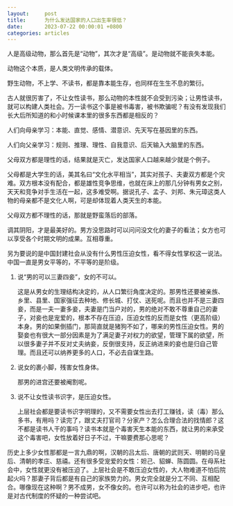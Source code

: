 ```yaml
---
layout:		post
title:		为什么发达国家的人口出生率很低？
date:		2023-07-22 00:00:01 +0800
categories:	articles
---
```

人是高级动物，那么首先是“动物”，其次才是“高级”。是动物就不能丧失本能。

动物这个本质，是人类文明传承的载体。

野生动物，不上学、不读书，都是靠本能生存，也同样在生生不息的繁衍。

古人就很厉害了，不让女性读书，那么动物的本性就不会受到污染；让男性读书，就可以构建人类社会。万一读书这个事是被书毒害，被书欺骗呢？有没有发现我们长大后所知道的和小时候课本里的很多东西都是相反的？

人们向母亲学习：本能、直觉、感情、潜意识、先天写在基因里的东西。

人们向父亲学习：规则、推理、理性、自我意识、后天输入大脑里的东西。

父母双方都是理性的话，结果就是灭亡，发达国家人口越来越少就是个例子。

父母都是大学生的话，美其名曰“文化水平相当”，其实对孩子、夫妻双方都是个灾难。双方根本没有配合，都是雄性竞争思维，也就在床上的那几分钟有男女之别，天天和竞争对手生活在一起，这多难受啊。据说孔子、孟子、刘邦、朱元璋这类人物的母亲都不是文化人啊，可是却体现着人类天生的本能。

父母双方都不理性的话，那就是野蛮落后的部落。

调其阴阳，才是最美好的。男方没思路时可以问问没文化的妻子的看法；女方也可以享受各个时期文明的成果。互相尊重。

另为要说的是中国封建社会从没有什么男性压迫女性，看不得女性掌权这一说法。中国一直是男女平等的，不平等的是阶级。

1. 说“男的可以三妻四妾”，女的不可以。

   这是从男女的生理结构决定的，从人口繁衍角度决定的。那男性还要被亲族、乡里、县里、国家强征去种地、修长城、打仗、送死呢。而且也并不是三妻四妾，而是一夫一妻多妾，夫妻是门当户对的，男的绝对不敢不尊重自己的妻子，对妾也是宠爱的，根本不存在压迫，压迫女性的反而是女性（更高阶级）本身。男的如果倒插门，那简直就是猪狗不如了，哪来的男性压迫女性。男的娶妾也有很大一部分因素是为了满足妻子对权力的欲望，管理下属的欲望，所以很多妻子并不反对丈夫纳妾，反倒很支持，反正纳进来的妾也是归自己管理。而且还可以纳养更多的人口，不必去自谋生路。

2. 说女的裹小脚，残害女性身体。

   那男的进宫还要被阉割呢。

3. 说不让女性读书识字，是压迫女性。

   上层社会都是要读书识字明理的，又不需要女性出去打工赚钱，读（毒）那么多书，有用吗？读完了，跟丈夫打官司？分家产？怎么合理合法的找情郎？这不都是读书人干的事吗？读书本就是个毒害天生本能的东西，就让男的来承受这个毒害吧，女性放着好日子不过，干嘛要费那心思呢？

历史上多少女性那都是一言九鼎的啊，汉朝的吕太后、唐朝的武则天、明朝的马皇后、清朝的孝庄、慈禧。还有很多受宠爱的女性：妲己、貂蝉、陈圆圆。在母系社会中，女性就更没有被压迫了。上层社会是不敢压迫女性的，大人物难道不怕后院起火吗？那妻子背后都是有自己的家族势力的。男女完全就是分工不同、互相配合。哪像现在这种啊？男不成男，女不像女的。也许可以称为社会的进步吧，也许是对古代制度的怀疑的一种尝试吧。